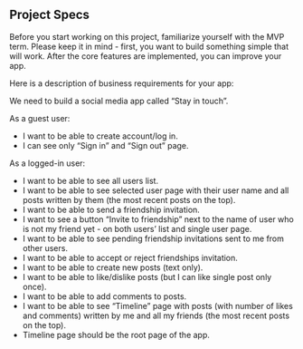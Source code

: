 ## Project Specs

Before you start working on this project, familiarize yourself with the MVP term.
Please keep it in mind - first, you want to build something simple that will work. After the core features are implemented, you can improve your app.


Here is a description of business requirements for your app:


We need to build a social media app called “Stay in touch”.


As a guest user:


* I want to be able to create account/log in.
* I can see only “Sign in” and “Sign out” page.

As a logged-in user:


* I want to be able to see all users list.
* I want to be able to see selected user page with their user name and all posts written by them (the most recent posts on the top).
* I want to be able to send a friendship invitation.
* I want to see a button “Invite to friendship” next to the name of user who is not my friend yet - on both users’ list and single user page.
* I want to be able to see pending friendship invitations sent to me from other users.
* I want to be able to accept or reject friendships invitation.
* I want to be able to create new posts (text only).
* I want to be able to like/dislike posts (but I can like single post only once).
* I want to be able to add comments to posts.
* I want to be able to see “Timeline” page with posts (with number of likes and comments) written by me and all my friends (the most recent posts on the top).
* Timeline page should be the root page of the app.
